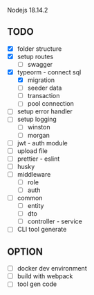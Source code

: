 Nodejs 18.14.2

## TODO

- [x] folder structure
- [x] setup routes
  - [ ] swagger
- [x] typeorm - connect sql
  - [x] migration
  - [ ] seeder data
  - [ ] transaction
  - [ ] pool connection
- [ ] setup error handler
- [ ] setup logging
  - [ ] winston
  - [ ] morgan
- [ ] jwt - auth module
- [ ] upload file
- [ ] prettier - eslint
- [ ] husky
- [ ] middleware
  - [ ] role
  - [ ] auth
- [ ] common
  - [ ] entity
  - [ ] dto
  - [ ] controller - service
- [ ] CLI tool generate

## OPTION

- [ ] docker dev environment
- [ ] build with webpack
- [ ] tool gen code
